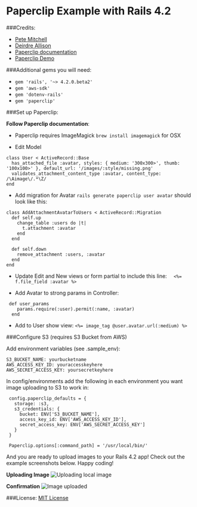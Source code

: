 # Paperclip Example with Rails 4.2

###Credits:
* [Pete Mitchell](https://github.com/petemmitchell)
* [Deirdre Allison](https://github.com/deirdreallison)
* [Paperclip documentation](https://github.com/thoughtbot/paperclip)
* [Paperclip Demo](https://github.com/thoughtbot/paperclip_demo)

###Additional gems you will need:
* `gem 'rails', '~> 4.2.0.beta2'`
* `gem 'aws-sdk'`
* `gem 'dotenv-rails'`
* `gem 'paperclip'`

###Set up Paperclip:

**Follow Paperclip documentation**:

* Paperclip requires ImageMagick
```brew install imagemagick``` for OSX

* Edit Model
```
class User < ActiveRecord::Base
  has_attached_file :avatar, styles: { medium: '300x300>', thumb: '100x100>' }, default_url: '/images/:style/missing.png'
  validates_attachment_content_type :avatar, content_type: /\Aimage\/.*\Z/
end
```

* Add migration for Avatar
```rails generate paperclip user avatar```
should look like this:
```
class AddAttachmentAvatarToUsers < ActiveRecord::Migration
  def self.up
    change_table :users do |t|
      t.attachment :avatar
    end
  end

  def self.down
    remove_attachment :users, :avatar
  end
end
```

* Update Edit and New views or form partial to include this line:
```  <%= f.file_field :avatar %>```

* Add Avatar to strong params in Controller:
```
 def user_params
    params.require(:user).permit(:name, :avatar)
  end
  ```

* Add to User show view:
```<%= image_tag @user.avatar.url(:medium) %>```


###Configure S3 (requires S3 Bucket from AWS)

Add environment variables (see .sample_env):
```
S3_BUCKET_NAME: yourbucketname
AWS_ACCESS_KEY_ID: youraccesskeyhere
AWS_SECRET_ACCESS_KEY: yoursecretkeyhere
```

In config/environments add the following in each environment you want image uploading to S3 to work in:
 ```
  config.paperclip_defaults = {
    storage: :s3,
    s3_credentials: {
      bucket: ENV['S3_BUCKET_NAME'],
      access_key_id: ENV['AWS_ACCESS_KEY_ID'],
      secret_access_key: ENV['AWS_SECRET_ACCESS_KEY']
    }
  }

  Paperclip.options[:command_path] = '/usr/local/bin/'
  ```

And you are ready to upload images to your Rails 4.2 app! Check out the example
screenshots below. Happy coding!

**Uploading Image**
![Uploading local image](http://dl.dropbox.com/s/xc3ceat9yu3vd88/Screen%20Shot%202014-10-19%20at%203.20.59%20PM.png?dl=0)

**Confirmation**
![Image uploaded](http://dl.dropbox.com/s/14ta3p7b5vkz9ax/Screen%20Shot%202014-10-19%20at%203.21.31%20PM.png?dl=0)

###License:
[MIT License](http://pete.mit-license.org/)
